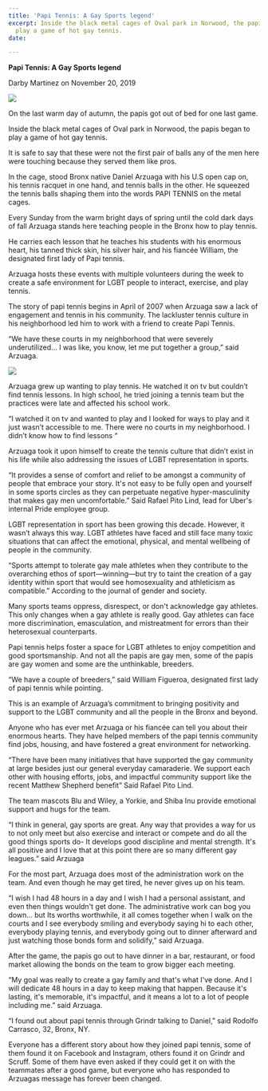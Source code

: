 ```yaml
---
title: 'Papi Tennis: A Gay Sports legend'
excerpt: Inside the black metal cages of Oval park in Norwood, the papis began to
  play a game of hot gay tennis.
date: 

---
```

**Papi Tennis: A Gay Sports legend**

Darby Martinez on November 20, 2019

![](/upload/64260498_10161992898150523_6144612605748051968_n.jpg)

On the last warm day of autumn, the papis got out of bed for one last game.

Inside the black metal cages of Oval park in Norwood, the papis began to play a game of hot gay tennis.

It is safe to say that these were not the first pair of balls any of the men here were touching because they served them like pros.

In the cage, stood Bronx native Daniel Arzuaga with his U.S open cap on, his tennis racquet in one hand, and tennis balls in the other. He squeezed the tennis balls shaping them into the words PAPI TENNIS on the metal cages.

Every Sunday from the warm bright days of spring until the cold dark days of fall Arzuaga stands here teaching people in the Bronx how to play tennis.

He carries each lesson that he teaches his students with his enormous heart, his tanned thick skin, his silver hair, and his fiancée William, the designated first lady of Papi tennis.

Arzuaga hosts these events with multiple volunteers during the week to create a safe environment for LGBT people to interact, exercise, and play tennis.

The story of papi tennis begins in April of 2007 when Arzuaga saw a lack of engagement and tennis in his community. The lackluster tennis culture in his neighborhood led him to work with a friend to create Papi Tennis.

“We have these courts in my neighborhood that were severely underutilized… I was like, you know, let me put together a group,” said Arzuaga.

![](/upload/398386217_fb_img_1569157909941_91803.jpg)

Arzuaga grew up wanting to play tennis. He watched it on tv but couldn’t find tennis lessons. In high school, he tried joining a tennis team but the practices were late and affected his school work.

“I watched it on tv and wanted to play and I looked for ways to play and it just wasn’t accessible to me. There were no courts in my neighborhood. I didn’t know how to find lessons “

Arzuaga took it upon himself to create the tennis culture that didn’t exist in his life while also addressing the issues of LGBT representation in sports.

“It provides a sense of comfort and relief to be amongst a community of people that embrace your story. It's not easy to be fully open and yourself in some sports circles as they can perpetuate negative hyper-masculinity that makes gay men uncomfortable.” Said Rafael Pito Lind, lead for Uber's internal Pride employee group.

LGBT representation in sport has been growing this decade. However, it wasn’t always this way. LGBT athletes have faced and still face many toxic situations that can affect the emotional, physical, and mental wellbeing of people in the community.

“Sports attempt to tolerate gay male athletes when they contribute to the overarching ethos of sport—winning—but try to taint the creation of a gay identity within sport that would see homosexuality and athleticism as compatible.” According to the journal of gender and society.

Many sports teams oppress, disrespect, or don't acknowledge gay athletes. This only changes when a gay athlete is really good. Gay athletes can face more discrimination, emasculation, and mistreatment for errors than their heterosexual counterparts.

Papi tennis helps foster a space for LGBT athletes to enjoy competition and good sportsmanship. And not all the papis are gay men, some of the papis are gay women and some are the unthinkable, breeders.

“We have a couple of breeders,” said William Figueroa, designated first lady of papi tennis while pointing.

This is an example of Arzuaga’s commitment to bringing positivity and support to the LGBT community and all the people in the Bronx and beyond.

Anyone who has ever met Arzuaga or his fiancée can tell you about their enormous hearts. They have helped members of the papi tennis community find jobs, housing, and have fostered a great environment for networking.

“There have been many initiatives that have supported the gay community at large besides just our general everyday camaraderie. We support each other with housing efforts, jobs, and impactful community support like the recent Matthew Shepherd benefit” Said Rafael Pito Lind.

The team mascots Blu and Wiley, a Yorkie, and Shiba Inu provide emotional support and hugs for the team.

“I think in general, gay sports are great. Any way that provides a way for us to not only meet but also exercise and interact or compete and do all the good things sports do- It develops good discipline and mental strength. It's all positive and I love that at this point there are so many different gay leagues.” said Arzuaga

For the most part, Arzuaga does most of the administration work on the team. And even though he may get tired, he never gives up on his team.

“I wish I had 48 hours in a day and I wish I had a personal assistant, and even then things wouldn't get done. The administrative work can bog you down... but Its worths worthwhile, it all comes together when I walk on the courts and I see everybody smiling and everybody saying hi to each other, everybody playing tennis, and everybody going out to dinner afterward and just watching those bonds form and solidify,” said Arzuaga.

After the game, the papis go out to have dinner in a bar, restaurant, or food market allowing the bonds on the team to grow bigger each meeting.

“My goal was really to create a gay family and that's what I've done. And I will dedicate 48 hours in a day to keep making that happen. Because it's lasting, it's memorable, it's impactful, and it means a lot to a lot of people including me.” said Arzuaga.

“I found out about papi tennis through Grindr talking to Daniel,” said Rodolfo Carrasco, 32, Bronx, NY.

Everyone has a different story about how they joined papi tennis, some of them found it on Facebook and Instagram, others found it on Grindr and Scruff. Some of them have even asked if they could get it on with the teammates after a good game, but everyone who has responded to Arzuagas message has forever been changed.
